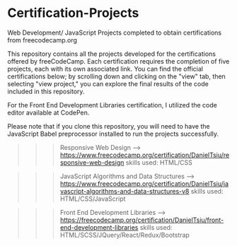 # Certification-Projects
Web Development/ JavaScript Projects completed to obtain certifications from freecodecamp.org

This repository contains all the projects developed for the certifications offered by freeCodeCamp. Each certification requires the completion of five projects, each with its own associated link. You can find the official certifications below; by scrolling down and clicking on the "view" tab, then selecting "view project," you can explore the final results of the code included in this repository.

For the Front End Development Libraries certification, I utilized the code editor available at CodePen.

Please note that if you clone this repository, you will need to have the JavaScript Babel preprocessor installed to run the projects successfully.

>>>Responsive Web Design --> https://www.freecodecamp.org/certification/DanielTsiu/responsive-web-design
>>skills used: HTML/CSS

>>>JavaScript Algorithms and Data Structures --> https://www.freecodecamp.org/certification/DanielTsiu/javascript-algorithms-and-data-structures-v8
>>skills used: HTML/CSS/JavaScript

>>>Front End Development Libraries --> https://freecodecamp.org/certification/DanielTsiu/front-end-development-libraries
>>skills used: HTML/SCSS/JQuery/React/Redux/Bootstrap
